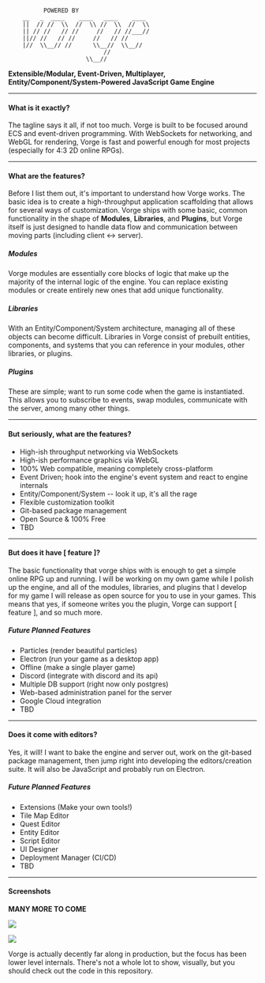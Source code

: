 ```
          POWERED BY
    __   _  ____    ____   ____    ____
    ||  // //  \\  //  \\ //  \\  //  \\
    || // //   // //     //   // //___//
    ||// //   // //     //   // //
    |//  \\__// //      \\__//  \\__//
                           //
                      \\__//
```
**Extensible/Modular, Event-Driven, Multiplayer, Entity/Component/System-Powered JavaScript Game Engine**

---

#### **What is it exactly?**
The tagline says it all, if not too much. Vorge is built to be focused around ECS and event-driven programming. With WebSockets for networking, and WebGL for rendering, Vorge is fast and powerful enough for most projects (especially for 4:3 2D online RPGs).

---

#### **What are the features?**
Before I list them out, it's important to understand how Vorge works. The basic idea is to create a high-throughput application scaffolding that allows for several ways of customization. Vorge ships with some basic, common functionality in the shape of **Modules**, **Libraries**, and **Plugins**, but Vorge itself is just designed to handle data flow and communication between moving parts (including client <-> server).

##### **Modules**
Vorge modules are essentially core blocks of logic that make up the majority of the internal logic of the engine. You can replace existing modules or create entirely new ones that add unique functionality.

##### **Libraries**
With an Entity/Component/System architecture, managing all of these objects can become difficult. Libraries in Vorge consist of prebuilt entities, components, and systems that you can reference in your modules, other libraries, or plugins.

##### **Plugins**
These are simple; want to run some code when the game is instantiated. This allows you to subscribe to events, swap modules, communicate with the server, among many other things.

---

#### **But seriously, what are the features?**
- High-ish throughput networking via WebSockets
- High-ish performance graphics via WebGL
- 100% Web compatible, meaning completely cross-platform
- Event Driven; hook into the engine's event system and react to engine internals
- Entity/Component/System -- look it up, it's all the rage
- Flexible customization toolkit
- Git-based package management
- Open Source & 100% Free
- TBD

---

#### **But does it have [ feature ]?**
The basic functionality that vorge ships with is enough to get a simple online RPG up and running. I will be working on my own game while I polish up the engine, and all of the modules, libraries, and plugins that I develop for my game I will release as open source for you to use in your games. This means that yes, if someone writes you the plugin, Vorge can support [ feature ], and so much more.

##### **Future Planned Features**
- Particles (render beautiful particles)
- Electron (run your game as a desktop app)
- Offline (make a single player game)
- Discord (integrate with discord and its api)
- Multiple DB support (right now only postgres)
- Web-based administration panel for the server
- Google Cloud integration
- TBD

---

#### **Does it come with editors?**
Yes, it will! I want to bake the engine and server out, work on the git-based package management, then jump right into developing the editors/creation suite. It will also be JavaScript and probably run on Electron.

##### **Future Planned Features**
- Extensions (Make your own tools!)
- Tile Map Editor
- Quest Editor
- Entity Editor
- Script Editor
- UI Designer
- Deployment Manager (CI/CD)
- TBD

---

#### **Screenshots**
**MANY MORE TO COME**

![](https://media.discordapp.net/attachments/337995840280985610/464600278919020544/uiuiui.PNG?width=970&height=660)

![](https://cdn.discordapp.com/attachments/355751891663060992/469721876936130560/script-editor.PNG)

Vorge is actually decently far along in production, but the focus has been lower level internals. There's not a whole lot to show, visually, but you should check out the code in this repository.
